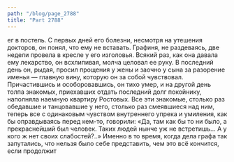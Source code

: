 ```yaml
---
path: "/blog/page_2788"
title: "Part 2788"
---
```


ег в постель.
С первых дней его болезни, несмотря на утешения докторов, он понял, что ему не вставать. Графиня, не раздеваясь, две недели провела в кресле у его изголовья. Всякий раз, как она давала ему лекарство, он всхлипивая, молча целовал ее руку.
В последний день он, рыдая, просил прощения у жены и заочно у сына за разорение именья — главную вину, которую он за собой чувствовал. Причастившись и особоровавшись, он тихо умер, и на другой день толпа знакомых, приехавших отдать последний долг покойнику, наполняла наемную квартиру Ростовых. Все эти знакомые, столько раз обедавшие и танцовавшие у него, столько раз смеявшиеся над ним, теперь все с одинаковым чувством внутреннего упрека и умиления, как бы оправдываясь перед кем-то, говорили: «Да, там как бы то ни было, а прекраснейший был человек. Таких людей нынче уж не встретишь... А у кого ж нет своих слабостей?..»
Именно в то время, когда дела графа так запутались, что нельзя было себе представить, чем это всё кончится, если продолжит
